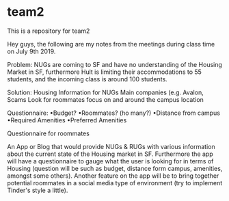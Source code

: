 # team2
This is a repository for team2

Hey guys, the following are my notes from the meetings during class time on July 9th 2019.


Problem:
NUGs are coming to SF and have no understanding of the Housing Market in SF, furthermore Hult is limiting their accommodations to 55 students, and the incoming class is around 100 students.

Solution:
Housing Information for NUGs
Main companies (e.g. Avalon, 
Scams
Look for roommates
focus on and around the campus location

Questionnaire:
•Budget? 
•Roommates? (ho many?)
•Distance from campus
•Required Amenities 
•Preferred Amenities
	
Questionnaire for roommates

An App or Blog that would provide NUGs & RUGs with various information about the current state of the Housing market in SF. Furthermore the app will have a questionnaire to gauge what the user is looking for in terms of Housing (question will be such as budget, distance form campus, amenities, amongst some others). Another feature on the app will be to bring together potential roommates in a social media type of environment (try to implement Tinder's style a little). 
